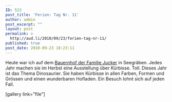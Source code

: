 ```yaml
---
ID: 523
post_title: 'Ferien: Tag Nr. 11'
author: admin
post_excerpt: ""
layout: post
permalink: >
  http://aud.li/2010/09/23/ferien-tag-nr-11/
published: true
post_date: 2010-09-23 18:23:11
---
```

Heute war ich auf dem <a href="http://www.juckerfarmart.ch/">Bauernhof der Familie Jucker</a> in Seegräben. Jedes Jahr machen sie im Herbst eine Ausstellung über Kürbisse. Toll. Dieses Jahr ist das Thema Dinosaurier. Sie haben Kürbisse in allen Farben, Formen und Grössen und einen wunderbaren Hofladen. Ein Besuch lohnt sich auf jeden Fall.

[gallery link="file"]